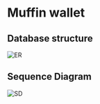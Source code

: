 # Muffin wallet

## Database structure

![ER](https://www.plantuml.com/plantuml/svg/5Smx4W8X303GtbFe0IHZQxLNYIG8Co7iv2FNLwlNlSC3BNBAvJQqIX9VUyJfJm33NTuZUhxIsUhIO8rIrmGar8Ui3yniRUXzemW763U7paWE4uS2hGfivVpl1olz_080)

## Sequence Diagram

![SD](https://www.plantuml.com/plantuml/svg/5Sqn4W8X30NGtbFe0IHZQxLNYV0HPa9OIU9UNxTwvTlCUNaCkTowPec2QtFVxKcq-4ZlxYrUOLXvgaCzvJc82-j3vfT6rDhrVh08d1QgKGCNey5TgSnCXaz0Cz9-7Xkq_Fq1)